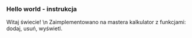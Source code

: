 ### Hello world - instrukcja
Witaj świecie! 
\n Zaimplementowano na mastera kalkulator z funkcjami: dodaj, usuń, wyświetl.


